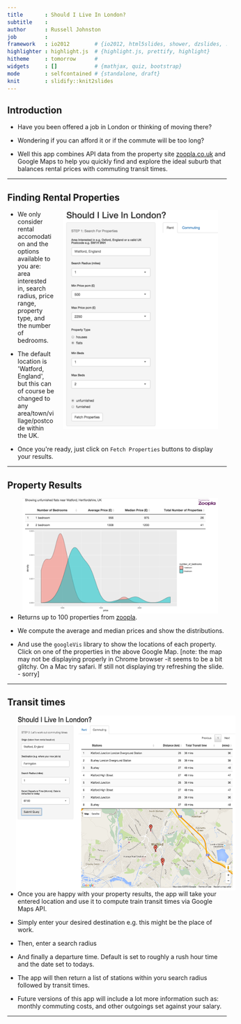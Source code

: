 ```yaml
---
title       : Should I Live In London?
subtitle    : 
author      : Russell Johnston
job         : 
framework   : io2012        # {io2012, html5slides, shower, dzslides, ...}
highlighter : highlight.js  # {highlight.js, prettify, highlight}
hitheme     : tomorrow      # 
widgets     : []            # {mathjax, quiz, bootstrap}
mode        : selfcontained # {standalone, draft}
knit        : slidify::knit2slides
---
```


## Introduction

- Have you been offered a job in London or thinking of moving there?  

- Wondering if you can afford it or if the commute will be too long?

- Well this app combines API data from the property site [zoopla.co.uk](http://www.zoopla.co.uk) and Google Maps to help you quickly find and explore the ideal suburb that balances rental prices with commuting transit times.

---

## Finding Rental Properties 
<img style="float:right; margin:0px 20px 0px 20px;" src="rentpanel.png" height="500px"/>

- We only consider rental accomodation and the options available to you are: area interested in, search radius, price range, property type, and the number of bedrooms. 

-  The default location is 'Watford, England', but this can of course be changed to any area/town/village/postcode within the UK. 

- Once you're ready, just click on `Fetch Properties` buttons to display your results.

---

## Property Results

<img style="float:right; margin:0px 20px 0px 20px;" src="rentresults.png" width="450px"/>


<!-- Map generated in R 3.2.1 by googleVis 0.5.10 package -->
<!-- Tue Dec 22 21:37:03 2015 -->


<!-- jsHeader -->
<script type="text/javascript">
 
// jsData 
function gvisDataMapID217e7f8cc693 () {
var data = new google.visualization.DataTable();
var datajson =
[
 [
 51.656452,
-0.37701306,
"<a target='_blank' href='http://www.zoopla.co.uk/to-rent/details/39041398?utm_source=v1:8K6FHiHeGxWLqgGtZeAh5SP5PQAm1K-L&utm_medium=api'>2 bedroom £1350 pcm</a>" 
],
[
 51.656452,
-0.37701306,
"<a target='_blank' href='http://www.zoopla.co.uk/to-rent/details/39027751?utm_source=v1:8K6FHiHeGxWLqgGtZeAh5SP5PQAm1K-L&utm_medium=api'>2 bedroom £1350 pcm</a>" 
],
[
 51.6537,
-0.39506167,
"<a target='_blank' href='http://www.zoopla.co.uk/to-rent/details/39020132?utm_source=v1:8K6FHiHeGxWLqgGtZeAh5SP5PQAm1K-L&utm_medium=api'>1 bedroom £975 pcm</a>" 
],
[
 51.65488,
-0.410286,
"<a target='_blank' href='http://www.zoopla.co.uk/to-rent/details/39013331?utm_source=v1:8K6FHiHeGxWLqgGtZeAh5SP5PQAm1K-L&utm_medium=api'>1 bedroom £995 pcm</a>" 
],
[
 51.654427,
-0.40251,
"<a target='_blank' href='http://www.zoopla.co.uk/to-rent/details/39012567?utm_source=v1:8K6FHiHeGxWLqgGtZeAh5SP5PQAm1K-L&utm_medium=api'>2 bedroom £1095 pcm</a>" 
],
[
 51.651398,
-0.391731,
"<a target='_blank' href='http://www.zoopla.co.uk/to-rent/details/39011972?utm_source=v1:8K6FHiHeGxWLqgGtZeAh5SP5PQAm1K-L&utm_medium=api'>2 bedroom £1195 pcm</a>" 
],
[
 51.64873,
-0.3812375,
"<a target='_blank' href='http://www.zoopla.co.uk/to-rent/details/38973260?utm_source=v1:8K6FHiHeGxWLqgGtZeAh5SP5PQAm1K-L&utm_medium=api'>1 bedroom £925 pcm</a>" 
],
[
 51.658985,
-0.39723593,
"<a target='_blank' href='http://www.zoopla.co.uk/to-rent/details/38966082?utm_source=v1:8K6FHiHeGxWLqgGtZeAh5SP5PQAm1K-L&utm_medium=api'>1 bedroom £975 pcm</a>" 
],
[
 51.665417,
-0.40084,
"<a target='_blank' href='http://www.zoopla.co.uk/to-rent/details/38953865?utm_source=v1:8K6FHiHeGxWLqgGtZeAh5SP5PQAm1K-L&utm_medium=api'>2 bedroom £1395 pcm</a>" 
],
[
 51.664497,
-0.39971924,
"<a target='_blank' href='http://www.zoopla.co.uk/to-rent/details/38951648?utm_source=v1:8K6FHiHeGxWLqgGtZeAh5SP5PQAm1K-L&utm_medium=api'>1 bedroom £785 pcm</a>" 
],
[
 51.65712,
-0.39783424,
"<a target='_blank' href='http://www.zoopla.co.uk/to-rent/details/38951660?utm_source=v1:8K6FHiHeGxWLqgGtZeAh5SP5PQAm1K-L&utm_medium=api'>2 bedroom £1250 pcm</a>" 
],
[
 51.65243,
-0.371796,
"<a target='_blank' href='http://www.zoopla.co.uk/to-rent/details/38951399?utm_source=v1:8K6FHiHeGxWLqgGtZeAh5SP5PQAm1K-L&utm_medium=api'>1 bedroom £1800 pcm</a>" 
],
[
 51.659367,
-0.392707,
"<a target='_blank' href='http://www.zoopla.co.uk/to-rent/details/38948101?utm_source=v1:8K6FHiHeGxWLqgGtZeAh5SP5PQAm1K-L&utm_medium=api'>1 bedroom £895 pcm</a>" 
],
[
 51.66679,
-0.385715,
"<a target='_blank' href='http://www.zoopla.co.uk/to-rent/details/38948085?utm_source=v1:8K6FHiHeGxWLqgGtZeAh5SP5PQAm1K-L&utm_medium=api'>2 bedroom £950 pcm</a>" 
],
[
 51.65529,
-0.41266656,
"<a target='_blank' href='http://www.zoopla.co.uk/to-rent/details/38948105?utm_source=v1:8K6FHiHeGxWLqgGtZeAh5SP5PQAm1K-L&utm_medium=api'>1 bedroom £795 pcm</a>" 
],
[
 51.66178,
-0.39206234,
"<a target='_blank' href='http://www.zoopla.co.uk/to-rent/details/38948019?utm_source=v1:8K6FHiHeGxWLqgGtZeAh5SP5PQAm1K-L&utm_medium=api'>2 bedroom £1395 pcm</a>" 
],
[
 51.66299,
-0.390684,
"<a target='_blank' href='http://www.zoopla.co.uk/to-rent/details/38943897?utm_source=v1:8K6FHiHeGxWLqgGtZeAh5SP5PQAm1K-L&utm_medium=api'>2 bedroom £1195 pcm</a>" 
],
[
 51.663387,
-0.3908466,
"<a target='_blank' href='http://www.zoopla.co.uk/to-rent/details/38924788?utm_source=v1:8K6FHiHeGxWLqgGtZeAh5SP5PQAm1K-L&utm_medium=api'>2 bedroom £1100 pcm</a>" 
],
[
 51.65568,
-0.38263074,
"<a target='_blank' href='http://www.zoopla.co.uk/to-rent/details/38924767?utm_source=v1:8K6FHiHeGxWLqgGtZeAh5SP5PQAm1K-L&utm_medium=api'>2 bedroom £1350 pcm</a>" 
],
[
 51.643517,
-0.391944,
"<a target='_blank' href='http://www.zoopla.co.uk/to-rent/details/38924790?utm_source=v1:8K6FHiHeGxWLqgGtZeAh5SP5PQAm1K-L&utm_medium=api'>2 bedroom £1150 pcm</a>" 
],
[
 51.6527,
-0.4078171,
"<a target='_blank' href='http://www.zoopla.co.uk/to-rent/details/38924761?utm_source=v1:8K6FHiHeGxWLqgGtZeAh5SP5PQAm1K-L&utm_medium=api'>1 bedroom £975 pcm</a>" 
],
[
 51.6527,
-0.4078171,
"<a target='_blank' href='http://www.zoopla.co.uk/to-rent/details/38924816?utm_source=v1:8K6FHiHeGxWLqgGtZeAh5SP5PQAm1K-L&utm_medium=api'>2 bedroom £1200 pcm</a>" 
],
[
 51.6527,
-0.4078171,
"<a target='_blank' href='http://www.zoopla.co.uk/to-rent/details/38924774?utm_source=v1:8K6FHiHeGxWLqgGtZeAh5SP5PQAm1K-L&utm_medium=api'>1 bedroom £950 pcm</a>" 
],
[
 51.6527,
-0.4078171,
"<a target='_blank' href='http://www.zoopla.co.uk/to-rent/details/38924812?utm_source=v1:8K6FHiHeGxWLqgGtZeAh5SP5PQAm1K-L&utm_medium=api'>2 bedroom £1150 pcm</a>" 
],
[
 51.654427,
-0.40251,
"<a target='_blank' href='http://www.zoopla.co.uk/to-rent/details/38924840?utm_source=v1:8K6FHiHeGxWLqgGtZeAh5SP5PQAm1K-L&utm_medium=api'>2 bedroom £1175 pcm</a>" 
],
[
 51.651398,
-0.391731,
"<a target='_blank' href='http://www.zoopla.co.uk/to-rent/details/38918008?utm_source=v1:8K6FHiHeGxWLqgGtZeAh5SP5PQAm1K-L&utm_medium=api'>2 bedroom £1225 pcm</a>" 
],
[
 51.643517,
-0.391944,
"<a target='_blank' href='http://www.zoopla.co.uk/to-rent/details/38900061?utm_source=v1:8K6FHiHeGxWLqgGtZeAh5SP5PQAm1K-L&utm_medium=api'>2 bedroom £1100 pcm</a>" 
],
[
 51.66132,
-0.396643,
"<a target='_blank' href='http://www.zoopla.co.uk/to-rent/details/38898777?utm_source=v1:8K6FHiHeGxWLqgGtZeAh5SP5PQAm1K-L&utm_medium=api'>2 bedroom £1750 pcm</a>" 
],
[
 51.655083,
-0.400087,
"<a target='_blank' href='http://www.zoopla.co.uk/to-rent/details/38895957?utm_source=v1:8K6FHiHeGxWLqgGtZeAh5SP5PQAm1K-L&utm_medium=api'>2 bedroom £1100 pcm</a>" 
],
[
 51.6537,
-0.39506167,
"<a target='_blank' href='http://www.zoopla.co.uk/to-rent/details/38884855?utm_source=v1:8K6FHiHeGxWLqgGtZeAh5SP5PQAm1K-L&utm_medium=api'>1 bedroom £975 pcm</a>" 
],
[
 51.664497,
-0.39971924,
"<a target='_blank' href='http://www.zoopla.co.uk/to-rent/details/38876821?utm_source=v1:8K6FHiHeGxWLqgGtZeAh5SP5PQAm1K-L&utm_medium=api'>1 bedroom £1050 pcm</a>" 
],
[
 51.6537,
-0.39506167,
"<a target='_blank' href='http://www.zoopla.co.uk/to-rent/details/38876110?utm_source=v1:8K6FHiHeGxWLqgGtZeAh5SP5PQAm1K-L&utm_medium=api'>1 bedroom £975 pcm</a>" 
],
[
 51.652615,
-0.394695,
"<a target='_blank' href='http://www.zoopla.co.uk/to-rent/details/38868021?utm_source=v1:8K6FHiHeGxWLqgGtZeAh5SP5PQAm1K-L&utm_medium=api'>2 bedroom £1050 pcm</a>" 
],
[
 51.656105,
-0.3907625,
"<a target='_blank' href='http://www.zoopla.co.uk/to-rent/details/38811421?utm_source=v1:8K6FHiHeGxWLqgGtZeAh5SP5PQAm1K-L&utm_medium=api'>1 bedroom £725 pcm</a>" 
],
[
 51.66122,
-0.39794767,
"<a target='_blank' href='http://www.zoopla.co.uk/to-rent/details/38790224?utm_source=v1:8K6FHiHeGxWLqgGtZeAh5SP5PQAm1K-L&utm_medium=api'>2 bedroom £1200 pcm</a>" 
],
[
 51.6537,
-0.39506167,
"<a target='_blank' href='http://www.zoopla.co.uk/to-rent/details/38750872?utm_source=v1:8K6FHiHeGxWLqgGtZeAh5SP5PQAm1K-L&utm_medium=api'>1 bedroom £1100 pcm</a>" 
],
[
 51.663387,
-0.3908466,
"<a target='_blank' href='http://www.zoopla.co.uk/to-rent/details/38751753?utm_source=v1:8K6FHiHeGxWLqgGtZeAh5SP5PQAm1K-L&utm_medium=api'>2 bedroom £1100 pcm</a>" 
],
[
 51.664497,
-0.39971924,
"<a target='_blank' href='http://www.zoopla.co.uk/to-rent/details/38747526?utm_source=v1:8K6FHiHeGxWLqgGtZeAh5SP5PQAm1K-L&utm_medium=api'>2 bedroom £1250 pcm</a>" 
],
[
 51.6537,
-0.39506167,
"<a target='_blank' href='http://www.zoopla.co.uk/to-rent/details/38742530?utm_source=v1:8K6FHiHeGxWLqgGtZeAh5SP5PQAm1K-L&utm_medium=api'>1 bedroom £1050 pcm</a>" 
],
[
 51.6537,
-0.39506167,
"<a target='_blank' href='http://www.zoopla.co.uk/to-rent/details/38734667?utm_source=v1:8K6FHiHeGxWLqgGtZeAh5SP5PQAm1K-L&utm_medium=api'>1 bedroom £975 pcm</a>" 
],
[
 51.653225,
-0.393907,
"<a target='_blank' href='http://www.zoopla.co.uk/to-rent/details/38693197?utm_source=v1:8K6FHiHeGxWLqgGtZeAh5SP5PQAm1K-L&utm_medium=api'>2 bedroom £1200 pcm</a>" 
],
[
 51.656452,
-0.37701306,
"<a target='_blank' href='http://www.zoopla.co.uk/to-rent/details/38691004?utm_source=v1:8K6FHiHeGxWLqgGtZeAh5SP5PQAm1K-L&utm_medium=api'>2 bedroom £1350 pcm</a>" 
],
[
 51.66679,
-0.385715,
"<a target='_blank' href='http://www.zoopla.co.uk/to-rent/details/38691091?utm_source=v1:8K6FHiHeGxWLqgGtZeAh5SP5PQAm1K-L&utm_medium=api'>1 bedroom £850 pcm</a>" 
],
[
 51.656452,
-0.37701306,
"<a target='_blank' href='http://www.zoopla.co.uk/to-rent/details/38674492?utm_source=v1:8K6FHiHeGxWLqgGtZeAh5SP5PQAm1K-L&utm_medium=api'>2 bedroom £1350 pcm</a>" 
],
[
 51.652855,
-0.368991,
"<a target='_blank' href='http://www.zoopla.co.uk/to-rent/details/38677514?utm_source=v1:8K6FHiHeGxWLqgGtZeAh5SP5PQAm1K-L&utm_medium=api'>2 bedroom £1950 pcm</a>" 
],
[
 51.656105,
-0.3907625,
"<a target='_blank' href='http://www.zoopla.co.uk/to-rent/details/38665667?utm_source=v1:8K6FHiHeGxWLqgGtZeAh5SP5PQAm1K-L&utm_medium=api'>1 bedroom £875 pcm</a>" 
],
[
 51.65329,
-0.4117225,
"<a target='_blank' href='http://www.zoopla.co.uk/to-rent/details/38579563?utm_source=v1:8K6FHiHeGxWLqgGtZeAh5SP5PQAm1K-L&utm_medium=api'>1 bedroom £795 pcm</a>" 
],
[
 51.66178,
-0.39206234,
"<a target='_blank' href='http://www.zoopla.co.uk/to-rent/details/38560555?utm_source=v1:8K6FHiHeGxWLqgGtZeAh5SP5PQAm1K-L&utm_medium=api'>2 bedroom £1400 pcm</a>" 
],
[
 51.6537,
-0.39506167,
"<a target='_blank' href='http://www.zoopla.co.uk/to-rent/details/38462877?utm_source=v1:8K6FHiHeGxWLqgGtZeAh5SP5PQAm1K-L&utm_medium=api'>1 bedroom £1100 pcm</a>" 
],
[
 51.6537,
-0.39506167,
"<a target='_blank' href='http://www.zoopla.co.uk/to-rent/details/38394936?utm_source=v1:8K6FHiHeGxWLqgGtZeAh5SP5PQAm1K-L&utm_medium=api'>1 bedroom £1101 pcm</a>" 
],
[
 51.652855,
-0.368991,
"<a target='_blank' href='http://www.zoopla.co.uk/to-rent/details/38344484?utm_source=v1:8K6FHiHeGxWLqgGtZeAh5SP5PQAm1K-L&utm_medium=api'>2 bedroom £2396 pcm</a>" 
],
[
 51.652855,
-0.368991,
"<a target='_blank' href='http://www.zoopla.co.uk/to-rent/details/38334119?utm_source=v1:8K6FHiHeGxWLqgGtZeAh5SP5PQAm1K-L&utm_medium=api'>2 bedroom £1950 pcm</a>" 
],
[
 51.65535,
-0.40021235,
"<a target='_blank' href='http://www.zoopla.co.uk/to-rent/details/38254673?utm_source=v1:8K6FHiHeGxWLqgGtZeAh5SP5PQAm1K-L&utm_medium=api'>1 bedroom £725 pcm</a>" 
],
[
 51.659367,
-0.392707,
"<a target='_blank' href='http://www.zoopla.co.uk/to-rent/details/38247866?utm_source=v1:8K6FHiHeGxWLqgGtZeAh5SP5PQAm1K-L&utm_medium=api'>2 bedroom £1150 pcm</a>" 
],
[
 51.666485,
-0.4060276,
"<a target='_blank' href='http://www.zoopla.co.uk/to-rent/details/38246781?utm_source=v1:8K6FHiHeGxWLqgGtZeAh5SP5PQAm1K-L&utm_medium=api'>2 bedroom £1295 pcm</a>" 
],
[
 51.663902,
-0.39163926,
"<a target='_blank' href='http://www.zoopla.co.uk/to-rent/details/38068784?utm_source=v1:8K6FHiHeGxWLqgGtZeAh5SP5PQAm1K-L&utm_medium=api'>2 bedroom £995 pcm</a>" 
],
[
 51.650738,
-0.398339,
"<a target='_blank' href='http://www.zoopla.co.uk/to-rent/details/38064225?utm_source=v1:8K6FHiHeGxWLqgGtZeAh5SP5PQAm1K-L&utm_medium=api'>1 bedroom £975 pcm</a>" 
],
[
 51.663383,
-0.406157,
"<a target='_blank' href='http://www.zoopla.co.uk/to-rent/details/37902146?utm_source=v1:8K6FHiHeGxWLqgGtZeAh5SP5PQAm1K-L&utm_medium=api'>2 bedroom £1150 pcm</a>" 
],
[
 51.652348,
-0.368901,
"<a target='_blank' href='http://www.zoopla.co.uk/to-rent/details/37114314?utm_source=v1:8K6FHiHeGxWLqgGtZeAh5SP5PQAm1K-L&utm_medium=api'>2 bedroom £2400 pcm</a>" 
],
[
 51.659367,
-0.392707,
"<a target='_blank' href='http://www.zoopla.co.uk/to-rent/details/36011328?utm_source=v1:8K6FHiHeGxWLqgGtZeAh5SP5PQAm1K-L&utm_medium=api'>1 bedroom £750 pcm</a>" 
],
[
 51.656452,
-0.37701306,
"<a target='_blank' href='http://www.zoopla.co.uk/to-rent/details/35442445?utm_source=v1:8K6FHiHeGxWLqgGtZeAh5SP5PQAm1K-L&utm_medium=api'>2 bedroom £1350 pcm</a>" 
],
[
 51.65712,
-0.39783424,
"<a target='_blank' href='http://www.zoopla.co.uk/to-rent/details/34571700?utm_source=v1:8K6FHiHeGxWLqgGtZeAh5SP5PQAm1K-L&utm_medium=api'>2 bedroom £1101 pcm</a>" 
],
[
 51.64873,
-0.3812375,
"<a target='_blank' href='http://www.zoopla.co.uk/to-rent/details/34081810?utm_source=v1:8K6FHiHeGxWLqgGtZeAh5SP5PQAm1K-L&utm_medium=api'>2 bedroom £1350 pcm</a>" 
],
[
 51.665417,
-0.40084,
"<a target='_blank' href='http://www.zoopla.co.uk/to-rent/details/33192937?utm_source=v1:8K6FHiHeGxWLqgGtZeAh5SP5PQAm1K-L&utm_medium=api'>2 bedroom £1295 pcm</a>" 
],
[
 51.663902,
-0.39163926,
"<a target='_blank' href='http://www.zoopla.co.uk/to-rent/details/32433425?utm_source=v1:8K6FHiHeGxWLqgGtZeAh5SP5PQAm1K-L&utm_medium=api'>2 bedroom £1000 pcm</a>" 
],
[
 51.659367,
-0.392707,
"<a target='_blank' href='http://www.zoopla.co.uk/to-rent/details/31745327?utm_source=v1:8K6FHiHeGxWLqgGtZeAh5SP5PQAm1K-L&utm_medium=api'>2 bedroom £1100 pcm</a>" 
],
[
 51.65284,
-0.40640834,
"<a target='_blank' href='http://www.zoopla.co.uk/to-rent/details/26737065?utm_source=v1:8K6FHiHeGxWLqgGtZeAh5SP5PQAm1K-L&utm_medium=api'>1 bedroom £775 pcm</a>" 
],
[
 51.665333,
-0.3902615,
"<a target='_blank' href='http://www.zoopla.co.uk/to-rent/details/17950099?utm_source=v1:8K6FHiHeGxWLqgGtZeAh5SP5PQAm1K-L&utm_medium=api'>2 bedroom £1150 pcm</a>" 
] 
];
data.addColumn('number','Latitude');
data.addColumn('number','Longitude');
data.addColumn('string','propertylink');
data.addRows(datajson);
return(data);
}
 
// jsDrawChart
function drawChartMapID217e7f8cc693() {
var data = gvisDataMapID217e7f8cc693();
var options = {};
options["showTip"] = true;
options["showLine"] = true;
options["enableScrollWheel"] = true;
options["mapType"] = "normal";
options["width"] =    450;
options["height"] =    270;

    var chart = new google.visualization.Map(
    document.getElementById('MapID217e7f8cc693')
    );
    chart.draw(data,options);
    

}
  
 
// jsDisplayChart
(function() {
var pkgs = window.__gvisPackages = window.__gvisPackages || [];
var callbacks = window.__gvisCallbacks = window.__gvisCallbacks || [];
var chartid = "map";
  
// Manually see if chartid is in pkgs (not all browsers support Array.indexOf)
var i, newPackage = true;
for (i = 0; newPackage && i < pkgs.length; i++) {
if (pkgs[i] === chartid)
newPackage = false;
}
if (newPackage)
  pkgs.push(chartid);
  
// Add the drawChart function to the global list of callbacks
callbacks.push(drawChartMapID217e7f8cc693);
})();
function displayChartMapID217e7f8cc693() {
  var pkgs = window.__gvisPackages = window.__gvisPackages || [];
  var callbacks = window.__gvisCallbacks = window.__gvisCallbacks || [];
  window.clearTimeout(window.__gvisLoad);
  // The timeout is set to 100 because otherwise the container div we are
  // targeting might not be part of the document yet
  window.__gvisLoad = setTimeout(function() {
  var pkgCount = pkgs.length;
  google.load("visualization", "1", { packages:pkgs, callback: function() {
  if (pkgCount != pkgs.length) {
  // Race condition where another setTimeout call snuck in after us; if
  // that call added a package, we must not shift its callback
  return;
}
while (callbacks.length > 0)
callbacks.shift()();
} });
}, 100);
}
 
// jsFooter
</script>
 
<!-- jsChart -->  
<script type="text/javascript" src="https://www.google.com/jsapi?callback=displayChartMapID217e7f8cc693"></script>
 
<!-- divChart -->
  
<div id="MapID217e7f8cc693" 
  style="width: 450; height: 270;">
</div>


- Returns up to 100 properties from [zoopla](http://www.zoopla.co.uk). 

- We compute the average and median prices  and show the distributions.

- And use the `googleVis` library to show the locations of each property. Click on one of the properties in the above Google Map. [note: the map may not be displaying properly in Chrome browser -it seems to be a bit glitchy. On  a Mac try safari. If still not displaying try refreshing the slide. - sorry]

---

## Transit times

<img style="float:left; margin:0px 20px 0px 20px;" src="transit.png" height="400px"/>

- Once you are happy with your property results, the app will take your entered location and use it to compute train transit times via Google Maps API. 

- Simply enter your desired destination  e.g. this might be the place of work. 

- Then, enter a search radius 

- And finally a departure time. Default is set to roughly a rush hour time and the date set to todays.

- The app will then return a list of stations within yoru search radius followed by transit times.

- Future versions of this app will include a lot more information such as: monthly commuting costs, and other outgoings set against your salary.

---

